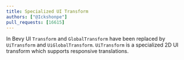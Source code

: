 ```yaml
---
title: Specialized UI Transform
authors: ["@Ickshonpe"]
pull_requests: [16615]
---
```


In Bevy UI `Transform` and `GlobalTransform` have been replaced by `UiTransform` and `UiGlobalTransform`.  `UiTransform` is a specialized 2D UI transform which supports responsive translations.